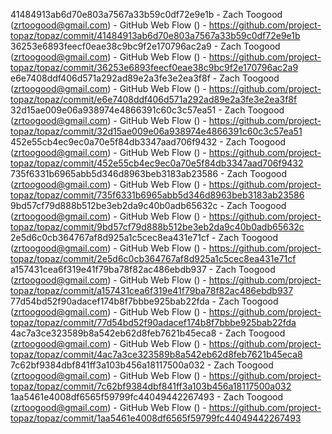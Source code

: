 41484913ab6d70e803a7567a33b59c0df72e9e1b - Zach Toogood (zrtoogood@gmail.com) - GitHub Web Flow () - https://github.com/project-topaz/topaz/commit/41484913ab6d70e803a7567a33b59c0df72e9e1b
36253e6893feecf0eae38c9bc9f2e170796ac2a9 - Zach Toogood (zrtoogood@gmail.com) - GitHub Web Flow () - https://github.com/project-topaz/topaz/commit/36253e6893feecf0eae38c9bc9f2e170796ac2a9
e6e7408ddf406d571a292ad89e2a3fe3e2ea3f8f - Zach Toogood (zrtoogood@gmail.com) - GitHub Web Flow () - https://github.com/project-topaz/topaz/commit/e6e7408ddf406d571a292ad89e2a3fe3e2ea3f8f
32d15ae009e06a938974e4866391c60c3c57ea51 - Zach Toogood (zrtoogood@gmail.com) - GitHub Web Flow () - https://github.com/project-topaz/topaz/commit/32d15ae009e06a938974e4866391c60c3c57ea51
452e55cb4ec9ec0a70e5f84db3347aad706f9432 - Zach Toogood (zrtoogood@gmail.com) - GitHub Web Flow () - https://github.com/project-topaz/topaz/commit/452e55cb4ec9ec0a70e5f84db3347aad706f9432
735f6331b6965abb5d346d8963beb3183ab23586 - Zach Toogood (zrtoogood@gmail.com) - GitHub Web Flow () - https://github.com/project-topaz/topaz/commit/735f6331b6965abb5d346d8963beb3183ab23586
9bd57cf79d888b512be3eb2da9c40b0adb65632c - Zach Toogood (zrtoogood@gmail.com) - GitHub Web Flow () - https://github.com/project-topaz/topaz/commit/9bd57cf79d888b512be3eb2da9c40b0adb65632c
2e5d6c0cb364767af8d925a1c5cec8ea431e71cf - Zach Toogood (zrtoogood@gmail.com) - GitHub Web Flow () - https://github.com/project-topaz/topaz/commit/2e5d6c0cb364767af8d925a1c5cec8ea431e71cf
a157431cea6f319e41f79ba78f82ac486ebdb937 - Zach Toogood (zrtoogood@gmail.com) - GitHub Web Flow () - https://github.com/project-topaz/topaz/commit/a157431cea6f319e41f79ba78f82ac486ebdb937
77d54bd52f90adacef174b8f7bbbe925bab22fda - Zach Toogood (zrtoogood@gmail.com) - GitHub Web Flow () - https://github.com/project-topaz/topaz/commit/77d54bd52f90adacef174b8f7bbbe925bab22fda
4ac7a3ce323589b8a542eb62d8feb7621b45eca8 - Zach Toogood (zrtoogood@gmail.com) - GitHub Web Flow () - https://github.com/project-topaz/topaz/commit/4ac7a3ce323589b8a542eb62d8feb7621b45eca8
7c62bf9384dbf841ff3a103b456a18117500a032 - Zach Toogood (zrtoogood@gmail.com) - GitHub Web Flow () - https://github.com/project-topaz/topaz/commit/7c62bf9384dbf841ff3a103b456a18117500a032
1aa5461e4008df6565f59799fc44049442267493 - Zach Toogood (zrtoogood@gmail.com) - GitHub Web Flow () - https://github.com/project-topaz/topaz/commit/1aa5461e4008df6565f59799fc44049442267493
